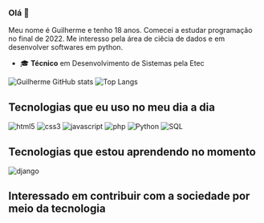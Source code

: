 ### Olá 👋
Meu nome é Guilherme e tenho 18 anos. Comecei a estudar programação no final de 2022. 
Me interesso pela área de ciêcia de dados e em desenvolver softwares em python.

- 🎓 **Técnico** em Desenvolvimento de Sistemas pela Etec

![Guilherme GitHub stats](https://github-readme-stats.vercel.app/api?username=guilherme-oliveira935&show_icons=true&theme=radical)   ![Top Langs](https://github-readme-stats.vercel.app/api/top-langs/?username=guilherme-oliveira935&hide_progress=true&theme=radical)

## Tecnologias que eu uso no meu dia a dia

<div>
  <img alt='html5' src='https://img.shields.io/badge/HTML5-E34F26?style=for-the-badge&logo=html5&logoColor=white'>
  <img alt='css3' src='https://img.shields.io/badge/CSS3-1572B6?style=for-the-badge&logo=css3&logoColor=white'>
  <img alt='javascript' src='https://img.shields.io/badge/JavaScript-323330?style=for-the-badge&logo=javascript&logoColor=F7DF1E'>
  <img alt='php' src='https://img.shields.io/badge/PHP-777BB4?style=for-the-badge&logo=php&logoColor=white'>
  <img alt='Python' src='https://img.shields.io/badge/Python-14354C?style=for-the-badge&logo=python&logoColor=white'>
  <img alt='SQL' src='https://img.shields.io/badge/MySQL-00000F?style=for-the-badge&logo=mysql&logoColor=white'>
</div>

## Tecnologias que estou aprendendo no momento

<div>
  <img alt='django' src='https://img.shields.io/badge/Django-092E20?style=for-the-badge&logo=django&logoColor=white'>
</div>
    
## Interessado em contribuir com a sociedade por meio da tecnologia


